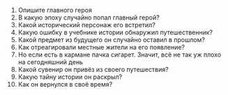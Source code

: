 1. Опишите главного героя
2. В какую эпоху случайно попал главный герой?
3. Какой исторический персонаж его встретил?
4. Какую ошибку в учебнике истории обнаружил путешественник?
5. Какой предмет из будущего он случайно оставил в прошлом?
6. Как отреагировали местные жители на его появление?
7. Но если есть в кармане пачка сигарет. Значит, всё не так уж плохо на сегодняшний день
8. Какой сувенир он привёз из своего путешествия?
9. Какую тайну истории он раскрыл?
10. Как он вернулся в своё время?
